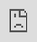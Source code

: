 ```yaml
---
layout: post
date:   2019-04-04
image: "/puerto_rico_now/images/decision_model/pixel_gif.gif"
title:  "Mapping Municipalities at Risk in Puerto Rico"
author: "Pauline Claramunt, Madeline Entrikin, Catlin Bone, and Tyrene Calvesbert"
---
```


**What municipalities in Puerto Rico are at most risk in the event of another hurricane?**

>In September 20th in 2017 Hurricane María led to “the biggest failure of American disaster response since Hurricane Katrina struck New Orleans and the Gulf Coast in 2005.” -Daniel Farber (2018) 

![Puerto Rico](/puerto_rico_now/images/decision_model/pixel_gif.gif)
Data Source: Aerial Image ESRI 2017
&nbsp;

<p>
Last September on 2017, Puerto Rico was hit by a category 4 hurricane leaving unprecedented devastation, revealing a deeper crisis, not only economical but highlighting a combination of factors from the physical, social and spatial vulnerabilities that place Puerto Ricans in constant climate risk.The island of Puerto Rico measures 100 x 35 miles approximately with a population that rounds to 3.3 million in 2017 all which experienced a full black-out for months due to wiping out of the central infrastructure be it electrical, water, telecommunications or transportation. Also, the death toll product after the hurricane extended to thousands, public schools have closed, health administration has decreased, and the lack of emergency preparedness and limited resources are constantly threatening local capacity from communities to institutions to respond swiftly. Moreover, Puerto Rico suffered from a lack of effective and immediate response to this catastrophe, with shared responsibilities from the Central Puerto Rican government to the Federal government along with the disparate deployment of the Federal Emergency Management Agency (FEMA) when compared with past events.  This catastrophe starts shifting from a natural one to human-made disaster marking the pertinence of investigating and mapping municipalities at risk.
</p>

**By cross-referencing physical and social vulnerability the project highlights what are the areas at most risk in the event of another hurricane?**
<div class="iframe-column">
  <iframe src="https://cdn.knightlab.com/libs/juxtapose/latest/embed/index.html?uid=bbabcf06-9213-11e9-b9b8-0edaf8f81e27" style="position:absolute;top:0;left:0;width:100%;height:100%;" frameborder="0"></iframe>
</div>
<p><em>Source:Banco de Municipio 2017 </em>
&nbsp;
Hurricane María also resurfaced an economic crisis and population loss that has been building up since 2006 as seen in the line-graphs.Before the hurricane,  Puerto Rico was experiencing decades of economic constraints at multiple levels that lead the island default multiple times creating  a debt load of $74 billion dollars-- systematically crunchy livelihood opportunities. Now the crippling territory is forced to deal simultaneously with the so-called public debt and the reconstruction of the country.   
</p>

<div class="iframe-column">
  <iframe src="https://cdn.knightlab.com/libs/juxtapose/latest/embed/index.html?uid=9e7be2dc-9212-11e9-b9b8-0edaf8f81e27" style="position:absolute;top:0;left:0;width:100%;height:100%;" frameborder="0"></iframe>
</div>
<p><em>Source:US Census 2017</em>
&nbsp;
  
Given that Puerto Rico is under a tight scenario by having a Lack of economic development Financial debt, Unprecedented disaster recovery process, Fiscal reconstruction and Financial debt the project explore the same question but at the municipality level. In order to have a better idea of the Island and to further understand the geography that we explored is important to highlight that Puerto Rico has Seventy-eight municipalities with various geographical conditions, from coastal to inland including Culebra and Vieques that are separate Islands. Therefore it is difficult to create a baseline for comparison since they vary not only in territory extension but also have diverse socio-economic conditions. 
</p>

**What municipalities in Puerto Rico are at most risk in the event of another hurricane?**
&nbsp;
<p>
Municipalities are a Second layer governance, and are subjected to “state”, and Federal laws of United States. In order to have a better idea of the Island and to further understand the geography that we explored is important to highlight that Puerto Rico has Seventy-eight municipalities with various geographical conditions, from coastal to inland including Culebra and Vieques that are separate Islands. Therefore it is difficult to create a baseline for comparison since they vary not only in territory extension but also have diverse socio-economic conditions. Yet, municipalities as localities, have become important arenas for decision-making, their role has had a pendulum effect during Puerto Rico's planning and management of the urban fabric marking their importance as a study unit.
</p>

&nbsp;
![Puerto Rico](/puerto_rico_now/images/decision_model/PRMAP_path.jpg)
Source: Puerto Rico municipal map, 2018 by authors of the post. Red line is the path of Hurricane Maria’s eye, NOA.
&nbsp;

<p>
Given the federal and island government’s inadequate response and the importance of municipalities in addressing local emergencies the project explores the physical and social vulnerability at the municipality level. In order to have a better idea of the Island and to further understand the geography and its municipalities is important to highlight that the  seventy-eight municipalities have various geographical conditions, from coastal to inland and from rural to urban areas in addition to having  two separate municipal-islands Culebra and Vieques. Therefore using municipalities as a unit of study has constraints and difficult the creation of a baseline for comparing all municipalities at once since they vary not only in territory extension but also have diverse socio-economic conditions. However, acknowledging that municipalities are the second layer of governance (reflecting to an extent the central one) and at the same time are subjected to the “State” and Federal laws of the United States also marks a reason to study them. Yet, municipalities as localities, have become important arenas for decision-making, their role has had a pendulum effect during Puerto Rico's planning and management of the urban fabric marking their importance as a departing point to look at.
</p>

**Due to the enormous importance of municipalities to the ability of communities to survive disasters, by cross-referencing physical and social vulnerability, the project highlights what are the areas (Municipalities) at most risk in the event of another hurricane**

>"Disasters are sometimes considered external shocks, but disaster risk results from the complex interaction between development processes that generate conditions of exposure, vulnerability and hazard. Disaster risk is therefore considered as the combination of the severity and frequency of a hazard, the numbers of people and assets exposed to the hazard, and their vulnerability to damage."(UNISDR, 2015a)

&nbsp;
![Puerto Rico](/puerto_rico_now/images/decision_model/SOS_PR.jpg)
Source: Local pres - Humacao, Las María. 2017
&nbsp;

**What municipalities in Puerto Rico are at most risk in the event of another hurricane?
MAPPING MUNICIPALITIES AT RISK IN PUERTO RICO**

<p>
This project develops a decision model based utilizing *social* and *physical* vulnerability metrics that are first mapped individually and afterwards added into one final model to render a digital map showing a higher risk for municipalities together with other possible impact in their capacity to recover in the event of another hurricane. By acknowledging the definition of disaster risk , which is expressed as the likelihood of loss of life, injury or destruction and damage from a disaster in a given period of time (UNISDR, 2015.) This project incorporates social vulnerability aspects including sensitivity and adaptive capacity of communities, along with physical vulnerability including exposure to hazards as landslides and flooding, some which are still an ongoing impact of Hurricane María.
</p>

![Puerto Rico](/puerto_rico_now/images/decision_model/Risk_Muni_v3.jpg)
&nbsp;

**Mapping Social Vulnerability at a Municipal level**

&nbsp;
<img src="/puerto_rico_now/images/decision_model/social_vulnerability_GIF.gif" class="full-img">
&nbsp;
Data Source: Banco de Municipio, 2017 and US Census 2017.
&nbsp;
&nbsp;
<p>
The social vulnerability indicators will be based on demographic and socioeconomic factors, including the change in populations related to migration post Hurricanes. 
</p>
&nbsp;

**Mapping Physical Vulnerability at a Municipal level**
&nbsp;
<img src="/puerto_rico_now/images/decision_model/unweighted_physical.jpg" class="full-img">
&nbsp;
Data Source: FEMA 2017
&nbsp;
&nbsp;
<p>
The Physical vulnerability considers environmental conditions and registered impacts on the housing stock retrieved by using FEMA’s Individual assistance information and existing datasets from the build environment. The analysis considers “municipios” as a primary unit given the recopilated information is quantified at this level of governance. An existent social vulnerability index (SVI) for Puerto Rico developed in 2017 was revised, but as it is based on census tracts is not transferable to our study. This difference between census tracts and municipios is relevant because municipios are in charge until this moment of implementing and coordinating local acton plans also marking the as key players in the provision of services and resilience efforts for the communities. 
</p>

**Identifying municipalities that are at most risk in the event of another climate event**

&nbsp;
<img src="/puerto_rico_now/images/decision_model/final_combined_gif.gif" class="full-img">
&nbsp;
Data Source: Data Source: Banco de Municipio, 2017,  US Census 2017, FEMA 2017.
&nbsp;
&nbsp;


<p>
After identifying and mapping physical and social vulnerability indicators that further inform the current status of municipalities in Puerto Rico, the project performs a decision model that combines these two approaches by visualizing municipalities that are at most risk and vulnerable in the case of another climate event. The decision model shows three alternatives to identify municipalities at risk, first prioritizing social vulnerability, second prioritizing physical vulnerability and finally an unweighted map in which both physical and social indicators have the same weight. 
</p>
&nbsp;

&nbsp;
![Puerto Rico](/puerto_rico_now/images/decision_model/PRMAP.jpg)
Source: Decision model results
&nbsp;

<p>
The results of the analysis of Social and Physical vulnerability at a municipal level throughout a combined layer decision model marks that the municipalities of Yabucoa, Canóvanas, Comerío, Utuado, Juncos, and Naguabo are consistently ranking high scores. The scores suggest that significant conditions of vulnerability are in place signaling their risk to be able to recover at the moment and in future climate events. These identified municipalities could serve as case studies for further research and a starting point for any program or effort that offers extra aid or support that will come in the future. By identifying these five municipalities it can be argued that all the geographic conditions found in Puerto Rico are at stake since these five municipalities are from either the inner central mountainous region, coastal part or at the urban denser peripheries.
&nbsp;
In general Hurricane Maria revealed that the mitigation plans against hazards in Puerto Rico are not uniform, which makes it difficult for some of the municipalities to request and receive funds to finance the projects that could place them in a better position in regard of managing future emergencies. The mitigation plan is a document generated by the municipal government of Puerto Rico. Out of the five municipalities three (Utuado, Yabucoa and Comerío) have already been chosen by Puerto Rico’s Planning Board to provide support in reviewing and updating their mitigation plans (Alvarado,2019).
</p>

**Snapshots to municipalities**
&nbsp;

<p float="left">
  <img src="/puerto_rico_now/images/decision_model/Yabucoa.gif" width="420" />
  <img src="/puerto_rico_now/images/decision_model/Yabucoa.jpg" width="220" /> 
</p> 

<p align="left">
September 20. 6:15 a.m. It is the official time in which hurricane Maria, category 4 on the Saffir-Simpson scale, enters through Yabucoa. This is a southeastern town with ten barrios: Aguacate, Calabaza, Camino Nuevo, Guayabota, Jácana, Juan Marín, Limones, Playa, Pueblo, and Tejas. This area is known for its farmers and agricultural lands-- mostly produces plantains all heavily affected by the storm(3,000 to 4,000 acres of plantains were destroyed.)
&nbsp;
&nbsp;
[Read more about Yabucoa after María](https://www.usatoday.com/story/news/2018/03/11/yabucoa-puerto-rico-ground-zero-hurricane-maria-long-road-ahead-recovery/393118002/) 
</p>

&nbsp;
<p float="left">
  <img src="/puerto_rico_now/images/decision_model/canovanas_gif.gif" width="420" /> 
  <img src="/puerto_rico_now/images/decision_model/Canovanas.jpg" width="220" />
&nbsp;
</p>

<p align="left">
Canóvanas is located in the northeastern region including six barrios; Canóvanas
Canóvanas barrio-pueblo, Cubuy, Hato Puerco, Lomas, and Torrecilla Alta. Since 2004, and based on law 1-2001,  19 communities in Canóvanaswere designated as Special Communities  (Comunidades especiales) in Puerto Rico to address high levels of poverty and lack of resources and opportunities.Floods are typical during the storm season, between June and November. Most flat areas are subject to occasional flooding and flood-prone alluvial valley of the Río Grande de Loíza and its main tributaries, the Río Canóvanas and Río Canovanillas.
&nbsp;
According to local news and FEMA Canóvanas has the third-worst housing damages on the island, And yet, it is one of the towns with the largest number of housing units with unattended needs, according to municipal documents.
&nbsp;
[Read more about Canóvanas after María](https://www.nbcnews.com/storyline/puerto-rico-crisis/year-after-hurricane-maria-puerto-ricans-rebuild-amid-setbacks-n907086) 
[and more](http://www.cdbg-dr.pr.gov/wp-content/uploads/ponencias/2018-03-13_Ponencia_Mun.%20Canovanas-Enmendada.pdf) 
</p>

<p float="left">
  <img src="/puerto_rico_now/images/decision_model/Comeri0.gif" width="420" /> 
  <img src="/puerto_rico_now/images/decision_model/Comerio.jpg" width="220" />
&nbsp;
</p>

<p align="left">
Comerío is located in the center-eastern region of the island and know for it closeness to the Río La Plata and by it mountainous region bot condition became a natural hazard since the river swelled by more than 60 feet causing inundation and landslides.
&nbsp;
[Read more about Comerío after María](https://www.eenews.net/special_reports/in_the_dark/stories/1060078077) 
[and more](https://www.washingtonpost.com/national/exodus-from-puerto-rico-grows-as-island-struggles-to-rebound-from-hurricane-maria/2018/03/06/b2fcb996-16c3-11e8-92c9-376b4fe57ff7_story.html?noredirect=on&utm_term=.8681bea87ae3) 
[and more](https://www.nytimes.com/2018/03/20/opinion/hurricane-maria-puerto-rico.html) 
[VIDEO](https://www.youtube.com/watch?v=bHiPniuNFmw) 
</p> 

<p float="left">
  <img src="/puerto_rico_now/images/decision_model/Utuad0.gif" width="420" />
  <img src="/puerto_rico_now/images/decision_model/Utuado.jpg" width="220" />
</p>
<p align="left">
Utuado is located in the central mountainous region of the island known as La Cordillera Central provoking massive landslides and downed trees that blocked the accessibility for the whole town for weeks. Utuado is also under a critical situation not only by nature but also because man made hazards as the  unmaintained the reservoirs of Dos Bocas has not been cleaned in decades hindering it capacity to retain water. Almost everything got washed out or covered with dirt when the combination of storm rain, full reservoir and destruction went out of control for the rural communities.
&nbsp;
[Read more about Utuado after María- VIDEO-](https://www.youtube.com/watch?v=6f4fkAzTNTg) 
[VIDEO](https://www.youtube.com/watch?v=QorYhlj_oaA) 
[VIDEO](https://www.youtube.com/watch?v=sXAio4AcoYU) 
</p>
                       
<p float="left">
  <img src="/puerto_rico_now/images/decision_model/Juncos.gif" width="420" />
  <img src="/puerto_rico_now/images/decision_model/Juncos.jpg" width="220" /> 
</p>

<p align="left">
Juncos is located in the eastern central region of the island, including ten barrios: Caimito,
Ceiba Norte, Ceiba Sur, Gurabo Abajo, Gurabo Arriba, Juncos barrio-pueblo, Lirios, Mamey
Valenciano Abajo, and Valenciano Arriba. Since 2004, and based on law 1-2001,  8 communities in Juncos were designated as Special Communities  (Comunidades especiales) in Puerto Rico to address high levels of poverty and lack of resources and opportunities; Flores, Santana 1 in Ceiba Norte, Canta Gallo, El Caracol, La Cuesta, Sector El Mangó, La Hormiga, Lirios Dorados, Hoyo Hondo
Rosalía, Sector El Mangó. Juncos was declared a disaster area by the passage of Irma and María aggravated the situation to worst conditions since it  triggered numerous landslides. Juncos reported more than 1,000 people without roofs. At the same time this town reported problems of access to drinking water, gasoline, diesel and electricity, affected by landslides, floods and the fall of a large part of the power line that keeps almost 50 percent of its residents without electricity.

Based on local news the most affected sectors of Juncos were; La Placita, La Coroza, Mamey, Jacaranda, Mango (sectors Campo Alegre and Rosalia), Valenciano Arriba and Valenciano Abajo, as well as highways PR-198, PR-183, PR-185 and PR-919.

&nbsp;
[Read more about Juncos after María](https://www.primerahora.com/noticias/gobierno-politica/nota/porjuncostambienpasoelhuracan-1251637/) 
[and more](https://www.washingtonpost.com/national/hot-isolated-and-running-out-of-supplies-parts-of-puerto-rico-near-desperation/2017/09/24/7f3bcc78-a139-11e7-b14f-f41773cd5a14_story.html?utm_term=.4a4befd8694c) 
[and more](https://huracanmaria.elnuevodia.com/2017/municipio/juncos/) 
</p>

<p float="left">
  <img src="/puerto_rico_now/images/decision_model/Naguab0.gif" width="420" /> 
  <img src="/puerto_rico_now/images/decision_model/Naguabo.jpg" width="220" />
</p>

<p align="left">
Naguabo is located in the southeast region of Puerto Rico.Since 2004, and based on law 1-2001,  9 barrios in  Naguabo were designated as Special Communities  (Comunidades especiales) in Puerto Rico to address high levels of poverty and lack of resources and opportunities; Relámpago, Río barrio, Santiago y Lima barrio, Daguao barrio, La Florida, Casco Urbano in barrio-pueblo, Húcares, Maizales, and Río Blanco. This town is known for it closesness  to the tropical forest El Yunque to the extent that the town known as “El Pueblo de los Enchumbaos” in eglish “The Town of the Drenched Ones”  given the amount of rivers and streams it contains, in addition to the amount of rain it receives constantly.
</p>
<p align="left">
[Read more about Naguabo after María](https://www.washingtonpost.com/graphics/2018/national/a-year-after-hurricane-maria-a-puerto-rican-town-is-still-in-upheaval/?utm_term=.52c1f4084354) 
</p>
&nbsp;
&nbsp;
&nbsp;
>The results of the analysis of Social and Physical vulnerability at a municipal level throughout a combined layer decision model marks that the municipalities of Yabucoa, Canóvanas, Comerío, Utuado, Juncos, and Naguabo are consistently high scored. These findings suggest that significant condition of risk are in place which requires immediate attention.

&nbsp;
&nbsp;
&nbsp;

#### **References**

1. El Nuevo Día (2016, September 21) Colapso total del sistema de la AEE en Puerto Rico. Accessed September 22, 2016.
https://www.nesdis.noaa.gov/content/noaa-satellite-imagery-hurricane-jose-and-maria

2. Farber, D. A. (2018). Response and Recovery after Maria: Lessons for Disaster Law and Policy.
Retrieved from https://papers.ssrn.com/abstract=3174466

3. Acevedo, N. (2018, September 18). A year after Hurricane Maria, Puerto Ricans rebuild amid setbacks. A Year after Hurricane Maria, Puerto RIcans Rebuild amid Setbacks. Retrieved from https://www.nbcnews.com/storyline/puerto-rico-crisis/year-after-hurricane-maria-puerto-ricans-rebuild-amid-setbacks-n907086

4. Alvarado León, G. (2019, June 2). Los municipios actualizan sus planes de mitigación. El Nuevo Dia. Retrieved from https://www.elnuevodia.com/noticias/locales/nota/losmunicipiosactualizansusplanesdemitigacion-2497113/

5. Bauzá, N. (2017, September 28). La comunidad en Punta Santiago sobrevive unida. El Nuevo Dia. Retrieved from https://www.elnuevodia.com/noticias/locales/nota/lacomunidadenpuntasantiagosobreviveunida-2361115/

6. Instituto de Estadísticas crea sección para facilitar datos sobre huracán María. (2017, October 5). Retrieved June 27, 2019, from Mi Puerto Rico Verde website: https://www.miprv.com/instituto-de-estadisticas-crea-seccion-para-facilitar-datos-sobre-huracan-maria/


